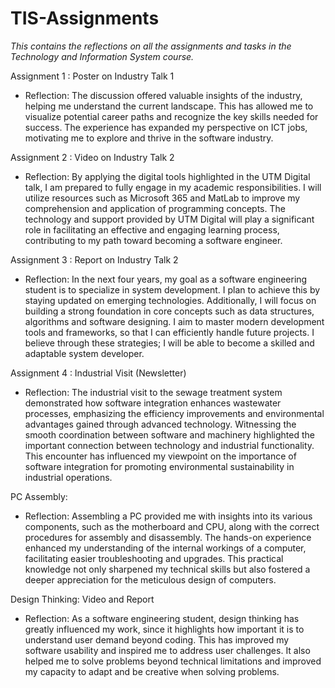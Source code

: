 # TIS-Assignments

_This contains the reflections on all the assignments and tasks in the Technology and Information System course._

Assignment 1 : Poster on Industry Talk 1 

- Reflection: The discussion offered valuable insights of the industry, helping me understand the current landscape. This has allowed me to visualize potential career paths and recognize the key skills needed for success. The experience has expanded my perspective on ICT jobs, motivating me to explore and thrive in the software industry.



Assignment 2 : Video on Industry Talk 2

- Reflection: By applying the digital tools highlighted in the UTM Digital talk, I am prepared to fully engage in my academic responsibilities. I will utilize resources such as Microsoft 365 and MatLab to improve my comprehension and application of programming concepts. The technology and support provided by UTM Digital will play a significant role in facilitating an effective and engaging learning process, contributing to my path toward becoming a software engineer.



Assignment 3 : Report on Industry Talk 2

- Reflection: In the next four years, my goal as a software engineering student is to specialize in system development. I plan to achieve this by staying updated on emerging technologies. Additionally, I will focus on building a strong foundation in core concepts such as data structures, algorithms and software designing. I aim to master modern development tools and frameworks, so that I can efficiently handle future projects. I believe through these strategies; I will be able to become a skilled and adaptable system developer.



Assignment 4 : Industrial Visit (Newsletter)

- Reflection: The industrial visit to the sewage treatment system demonstrated how software integration enhances wastewater processes, emphasizing the efficiency improvements and environmental advantages gained through advanced technology. Witnessing the smooth coordination between software and machinery highlighted the important connection between technology and industrial functionality. This encounter has influenced my viewpoint on the importance of software integration for promoting environmental sustainability in industrial operations.


PC Assembly: 

- Reflection: Assembling a PC provided me with insights into its various components, such as the motherboard and CPU, along with the correct procedures for assembly and disassembly. The hands-on experience enhanced my understanding of the internal workings of a computer, facilitating easier troubleshooting and upgrades. This practical knowledge not only sharpened my technical skills but also fostered a deeper appreciation for the meticulous design of computers.


Design Thinking: Video and Report

- Reflection: As a software engineering student, design thinking has greatly influenced my work, since it highlights how important it is to understand user demand beyond coding. This has improved my software usability and inspired me to address user challenges. It also helped me to solve problems beyond technical limitations and improved my capacity to adapt and be creative when solving problems.

  
